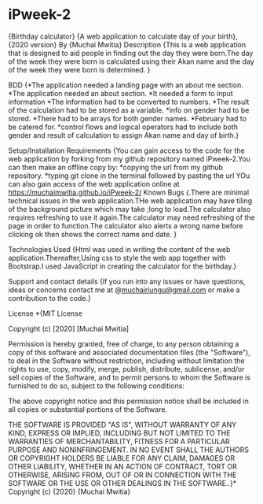 # iPweek-2
{Birthday calculator}
{A web application to calculate day of your birth}, {2020 version}
By {Muchai Mwitia}
Description
{This is a web application that is designed to aid people in finding out the day they were born.The day of the week they were born is calculated using their Akan name and the day of the week they were born is determined. }

BDD
{*The application needed a landing page with an about me section. *The application needed an about section. *It needed a form to input information *The information had to be converted to numbers. *The result of the calculation had to be stored as a variable. *info on gender had to be stored. *There had to be arrays for both gender names. *February had to be catered for. *control flows and logical operators had to include both gender and result of calculation to assign Akan name and day of birth.}

Setup/Installation Requirements
{You can gain access to the code for the web application by forking from my github repository named iPweek-2.You can then make an offline copy by: *copying the url from my github repository. *typing git clone in the terminal followed by pasting the url YOu can also gain access of the web application online at https://muchaimwitia.github.io/iPweek-2/
Known Bugs
{.There are minimal technical issues in the web application.THe web application may have tiling of the background picture which may take ;long to load.The calculator also requires refreshing to use it again.The calculator may need refreshing of the page in order to function.The calculator also alerts a wrong name before clicking ok then shows the correct name and date. }

Technologies Used
{Html was used in writing the content of the web application.Thereafter,Using css to style the web app together with Bootstrap.I used JavaScript in creating the calculator for the birthday.}

Support and contact details
{If you run into any issues or have questions, ideas or concerns contact me at @muchairiungu@gmail.com or make a contribution to the code.}

License
*{MIT License

Copyright (c) [2020] [Muchai Mwitia]

Permission is hereby granted, free of charge, to any person obtaining a copy of this software and associated documentation files (the "Software"), to deal in the Software without restriction, including without limitation the rights to use, copy, modify, merge, publish, distribute, sublicense, and/or sell copies of the Software, and to permit persons to whom the Software is furnished to do so, subject to the following conditions:

The above copyright notice and this permission notice shall be included in all copies or substantial portions of the Software.

THE SOFTWARE IS PROVIDED "AS IS", WITHOUT WARRANTY OF ANY KIND, EXPRESS OR IMPLIED, INCLUDING BUT NOT LIMITED TO THE WARRANTIES OF MERCHANTABILITY, FITNESS FOR A PARTICULAR PURPOSE AND NONINFRINGEMENT. IN NO EVENT SHALL THE AUTHORS OR COPYRIGHT HOLDERS BE LIABLE FOR ANY CLAIM, DAMAGES OR OTHER LIABILITY, WHETHER IN AN ACTION OF CONTRACT, TORT OR OTHERWISE, ARISING FROM, OUT OF OR IN CONNECTION WITH THE SOFTWARE OR THE USE OR OTHER DEALINGS IN THE SOFTWARE..}* Copyright (c) {2020} {Muchai Mwitia}
